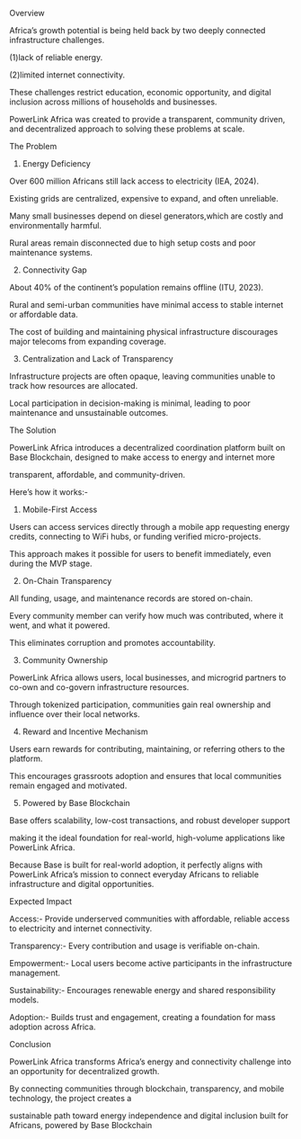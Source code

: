 Overview


Africa’s growth potential is being held back by two deeply connected infrastructure challenges.
 
(1)lack of reliable energy.

(2)limited internet connectivity.

These challenges restrict education, economic opportunity, and digital inclusion across millions of households and businesses.

PowerLink Africa was created to provide a transparent, community driven, and decentralized approach to solving these problems at scale.




The Problem
1. Energy Deficiency

Over 600 million Africans still lack access to electricity (IEA, 2024).

Existing grids are centralized, expensive to expand, and often unreliable.

Many small businesses depend on diesel generators,which are costly and environmentally harmful.

Rural areas remain disconnected due to high setup costs and poor maintenance systems.


2. Connectivity Gap

About 40% of the continent’s population remains offline (ITU, 2023).

Rural and semi-urban communities have minimal access to stable internet or affordable data.

The cost of building and maintaining physical infrastructure discourages major telecoms from expanding coverage.


3. Centralization and Lack of Transparency

Infrastructure projects are often opaque, leaving communities unable to track how resources are allocated.

Local participation in decision-making is minimal, leading to poor maintenance and unsustainable outcomes.



The Solution

PowerLink Africa introduces a decentralized coordination platform built on Base Blockchain, designed to make access to energy and internet more 

transparent, affordable, and community-driven.



Here’s how it works:-

1. Mobile-First Access

Users can access services directly through a mobile app  requesting energy credits, connecting to WiFi hubs, or funding verified micro-projects.


This approach makes it possible for users to benefit immediately, even during the MVP stage.


2. On-Chain Transparency

All funding, usage, and maintenance records are stored on-chain.

Every community member can verify how much was contributed, where it went, and what it powered.

This eliminates corruption and promotes accountability.


3. Community Ownership

PowerLink Africa allows users, local businesses, and microgrid partners to co-own and co-govern infrastructure resources.

Through tokenized participation, communities gain real ownership and influence over their local networks.


4. Reward and Incentive Mechanism

Users earn rewards for contributing, maintaining, or referring others to the platform.

This encourages grassroots adoption and ensures that local communities remain engaged and motivated.



5. Powered by Base Blockchain

Base offers scalability, low-cost transactions, and robust developer support 

making it the ideal foundation for real-world, high-volume applications like PowerLink Africa.


Because Base is built for real-world adoption, it perfectly aligns with PowerLink Africa’s mission to connect everyday Africans to reliable infrastructure and digital opportunities.



Expected Impact

Access:- Provide underserved communities with affordable, reliable access to electricity and internet connectivity.


Transparency:- Every contribution and usage is verifiable on-chain.


Empowerment:-  Local users become active participants in the infrastructure management.


Sustainability:-  Encourages renewable energy and shared responsibility models.


Adoption:-  Builds trust and engagement, creating a foundation for mass adoption across Africa.




Conclusion

PowerLink Africa transforms Africa’s energy and connectivity challenge into an opportunity for decentralized growth.

By connecting communities through blockchain, transparency, and mobile technology, the project creates a 

sustainable path toward energy independence and digital inclusion built for Africans, powered by Base Blockchain



